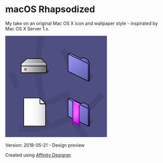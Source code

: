 # macOS Rhapsodized

My take on an original Mac OS X icon and wallpaper style - inspirated by Mac OS X Server 1.x.

![Preview](preview_320.png)

Version: 2018-05-21 - Design preview

Created using [Affinity Designer](https://affinity.serif.com/designer/).